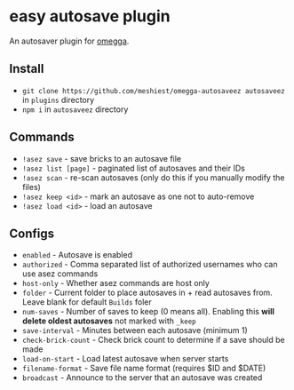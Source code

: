 # easy autosave plugin

An autosaver plugin for [omegga](https://github.com/brickadia-community/omegga).

## Install

* `git clone https://github.com/meshiest/omegga-autosaveez autosaveez` in `plugins` directory
* `npm i` in `autosaveez` directory

## Commands

* `!asez save` - save bricks to an autosave file
* `!asez list [page]` - paginated list of autosaves and their IDs
* `!asez scan` - re-scan autosaves (only do this if you manually modify the files)
* `!asez keep <id>` - mark an autosave as one not to auto-remove
* `!asez load <id>` - load an autosave

## Configs

* `enabled` - Autosave is enabled
* `authorized` - Comma separated list of authorized usernames who can use asez commands
* `host-only` - Whether asez commands are host only
* `folder` - Current folder to place autosaves in + read autosaves from. Leave blank for default `Builds` foler
* `num-saves` - Number of saves to keep (0 means all). Enabling this **will delete oldest autosaves** not marked with `_keep`
* `save-interval` - Minutes between each autosave (minimum 1)
* `check-brick-count` - Check brick count to determine if a save should be made
* `load-on-start` - Load latest autosave when server starts
* `filename-format` - Save file name format (requires $ID and $DATE)
* `broadcast` - Announce to the server that an autosave was created
